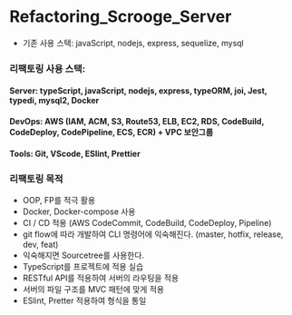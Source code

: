 # Refactoring_Scrooge_Server

- 기존 사용 스택: javaScript, nodejs, express, sequelize, mysql

### 리팩토링 사용 스택:

#### Server: typeScript, javaScript, nodejs, express, typeORM, joi, Jest, typedi, mysql2, Docker

#### DevOps: AWS (IAM, ACM, S3, Route53, ELB, EC2, RDS, CodeBuild, CodeDeploy, CodePipeline, ECS, ECR) + VPC 보안그룹

#### Tools: Git, VScode, ESlint, Prettier

### 리팩토링 목적

- OOP, FP를 적극 활용
- Docker, Docker-compose 사용
- CI / CD 적용 (AWS CodeCommit, CodeBuild, CodeDeploy, Pipeline)
- git flow에 따라 개발하여 CLI 명령어에 익숙해진다. (master, hotfix, release, dev, feat)
- 익숙해지면 Sourcetree를 사용한다.
- TypeScript를 프로젝트에 적용 실습
- RESTful API를 적용하여 서버의 라우팅을 적용
- 서버의 파일 구조를 MVC 패턴에 맞게 적용
- ESlint, Pretter 적용하여 형식을 통일
